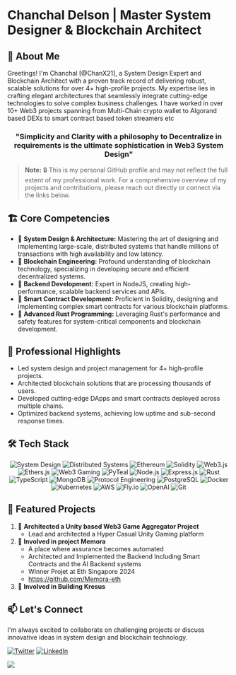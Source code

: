 # Chanchal Delson | Master System Designer & Blockchain Architect

## 🚀 About Me

Greetings! I'm Chanchal [@ChanX21], a System Design Expert and Blockchain Architect with a proven track record of delivering robust, scalable solutions for over 4+ high-profile projects. My expertise lies in crafting elegant architectures that seamlessly integrate cutting-edge technologies to solve complex business challenges. I have worked in over 10+ Web3 projects spanning from Multi-Chain crypto wallet to Algorand based DEXs to smart contract based token streamers etc 
<h3 align="center">
   "Simplicity and Clarity with a philosophy to Decentralize in requirements is the ultimate sophistication in Web3 System Design"
</h3>


> **Note:** 🔒 This is my personal GitHub profile and may not reflect the full extent of my professional work. For a comprehensive overview of my projects and contributions, please reach out directly or connect via the links below.

## 🏗️ Core Competencies

- 🔷 **System Design & Architecture:** Mastering the art of designing and implementing large-scale, distributed systems that handle millions of transactions with high availability and low latency.
- 🔷 **Blockchain Engineering:** Profound understanding of blockchain technology, specializing in developing secure and efficient decentralized systems.
- 🔷 **Backend Development:** Expert in NodeJS, creating high-performance, scalable backend services and APIs.
- 🔷 **Smart Contract Development:** Proficient in Solidity, designing and implementing complex smart contracts for various blockchain platforms.
- 🔷 **Advanced Rust Programming:** Leveraging Rust's performance and safety features for system-critical components and blockchain development.

## 💼 Professional Highlights

-  Led system design and project management for 4+ high-profile projects.
-  Architected blockchain solutions that are processing thousands of users.
-  Developed cutting-edge DApps and smart contracts deployed across multiple chains.
-  Optimized backend systems, achieving low uptime and sub-second response times.

## 🛠️ Tech Stack

<div align="center">

![System Design](https://img.shields.io/badge/-System%20Design-0A192F?style=for-the-badge&logoColor=64FFDA)
![Distributed Systems](https://img.shields.io/badge/-Distributed%20Systems-0A192F?style=for-the-badge&logoColor=64FFDA)
![Ethereum](https://img.shields.io/badge/-Ethereum-0A192F?style=for-the-badge&logo=Ethereum&logoColor=64FFDA)
![Solidity](https://img.shields.io/badge/-Solidity-0A192F?style=for-the-badge&logo=solidity&logoColor=64FFDA)
![Web3.js](https://img.shields.io/badge/-Web3.js-0A192F?style=for-the-badge&logo=web3dotjs&logoColor=64FFDA)
![Ethers.js](https://img.shields.io/badge/-Ethers.js-0A192F?style=for-the-badge&logo=ethereum&logoColor=64FFDA)
![Web3 Gaming](https://img.shields.io/badge/-Web3%20Gaming-0A192F?style=for-the-badge&logo=unity&logoColor=64FFDA)
![PyTeal](https://img.shields.io/badge/-PyTeal-0A192F?style=for-the-badge&logo=algorand&logoColor=64FFDA)
![Node.js](https://img.shields.io/badge/-Node.js-0A192F?style=for-the-badge&logo=nodedotjs&logoColor=64FFDA)
![Express.js](https://img.shields.io/badge/-Express.js-0A192F?style=for-the-badge&logo=express&logoColor=64FFDA)
![Rust](https://img.shields.io/badge/-Rust-0A192F?style=for-the-badge&logo=rust&logoColor=64FFDA)
![TypeScript](https://img.shields.io/badge/-TypeScript-0A192F?style=for-the-badge&logo=typescript&logoColor=64FFDA)
![MongoDB](https://img.shields.io/badge/-MongoDB-0A192F?style=for-the-badge&logo=mongodb&logoColor=64FFDA)
![Protocol Engineering](https://img.shields.io/badge/-Protocol%20Engineering-0A192F?style=for-the-badge&logoColor=64FFDA)
![PostgreSQL](https://img.shields.io/badge/-PostgreSQL-0A192F?style=for-the-badge&logo=postgresql&logoColor=64FFDA)
![Docker](https://img.shields.io/badge/-Docker-0A192F?style=for-the-badge&logo=docker&logoColor=64FFDA)
![Kubernetes](https://img.shields.io/badge/-Kubernetes-0A192F?style=for-the-badge&logo=kubernetes&logoColor=64FFDA)
![AWS](https://img.shields.io/badge/-AWS-0A192F?style=for-the-badge&logo=amazon-aws&logoColor=64FFDA)
![Fly.io](https://img.shields.io/badge/-Fly.io-0A192F?style=for-the-badge&logo=fly-dot-io&logoColor=64FFDA)
![OpenAI](https://img.shields.io/badge/-OpenAI-0A192F?style=for-the-badge&logo=openai&logoColor=64FFDA)
![Git](https://img.shields.io/badge/-Git-0A192F?style=for-the-badge&logo=git&logoColor=64FFDA)

</div>

## 🌟 Featured Projects

1. 🔹 **Architected a Unity based Web3 Game Aggregator Project**
   - Lead and architected a Hyper Casual Unity Gaming platform  
2. 🔹 **Involved in project Memora**
   - A place where assurance becomes automated
   - Architected and Implemented the Backend Including Smart Contracts and the AI Backend systems
   - Winner Projet at Eth Singapore 2024
   - https://github.com/Memora-eth
3. 🔹 **Involved in Building Kresus**

## 📫 Let's Connect

I'm always excited to collaborate on challenging projects or discuss innovative ideas in system design and blockchain technology.

<p align="left">

[![Twitter](https://img.shields.io/badge/-Twitter-0A192F?style=for-the-badge&logo=twitter&logoColor=64FFDA)](https://twitter.com/chanchaldelson)
[![LinkedIn](https://img.shields.io/badge/-LinkedIn-0A192F?style=for-the-badge&logo=linkedin&logoColor=64FFDA)](https://www.linkedin.com/in/chanchaldelson/)

</p>
<p><a href="https://github.com/antonkomarev/github-profile-views-counter">
    <img src="https://komarev.com/ghpvc/?username=Chanx21&style=for-the-badge">
</a></p>
